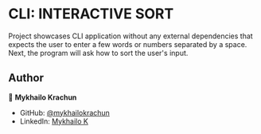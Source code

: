 # CLI: INTERACTIVE SORT

Project showcases CLI application without any external dependencies that expects the user to enter a few words or numbers separated by a space. Next, the program will ask how to sort the user's input.

## Author

👤 **Mykhailo Krachun**

- GitHub: [@mykhailokrachun](https://github.com/mykhailokrachun)
- LinkedIn: [Mykhailo K](https://www.linkedin.com/in/mykhailo-krachun-98516025a/)
